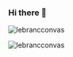 ### Hi there 👋

<p><img align="center" src="https://github-readme-stats.vercel.app/api?username=ParkSoravee&show_icons=true&theme=nightowl&locale=en" alt="lebrancconvas" /></p>
<p><img align="center" src="https://github-readme-stats.vercel.app/api/top-langs/?username=ParkSoravee&layout=compact&theme=dracula&no-bg=true&no-frame=true" alt="lebrancconvas" /></p>
<!--
**ParkSoravee/ParkSoravee** is a ✨ _special_ ✨ repository because its `README.md` (this file) appears on your GitHub profile.

Here are some ideas to get you started:

- 🔭 I’m currently working on ...
- 🌱 I’m currently learning ...
- 👯 I’m looking to collaborate on ...
- 🤔 I’m looking for help with ...
- 💬 Ask me about ...
- 📫 How to reach me: ...
- 😄 Pronouns: ...
- ⚡ Fun fact: ...
-->
